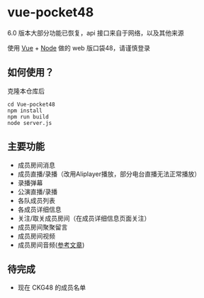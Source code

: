 # vue-pocket48

6.0 版本大部分功能已恢复，api 接口来自于网络，以及其他来源

使用 [Vue](https://vuejs.org/) + [Node](https://nodejs.org) 做的 web 版口袋48，请谨慎登录

## 如何使用？

克隆本仓库后

   ```shell
   cd Vue-pocket48
   npm install
   npm run build
   node server.js
   ```

## 主要功能

* 成员房间消息
* 成员直播/录播（改用Aliplayer播放，部分电台直播无法正常播放）
* 录播弹幕
* 公演直播/录播
* 各队成员列表
* 各成员详细信息
* 关注/取关成员房间（在成员详细信息页面关注）
* 成员房间聚聚留言
* 成员房间视频
* 成员房间音频([参考文章](http://www.cnblogs.com/yuhongda0315/p/5224188.html))

## 待完成

* 现在 CKG48 的成员名单